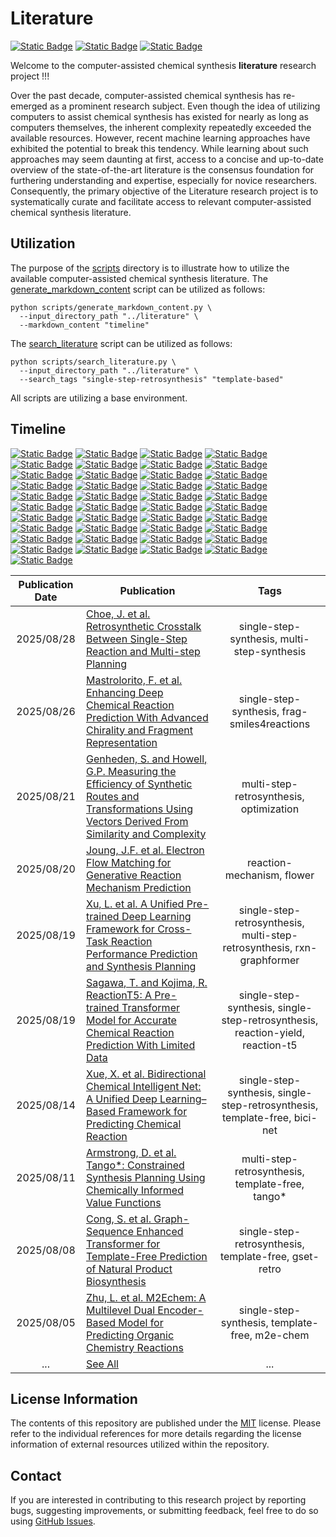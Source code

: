 # Literature
[![Static Badge](https://img.shields.io/badge/Institute%20of%20Science%20Tokyo-%231C3177?style=flat)](https://www.isct.ac.jp)
[![Static Badge](https://img.shields.io/badge/Elix%2C%20Inc.-%235EB6B3?style=flat)](https://www.elix-inc.com)
[![Static Badge](https://img.shields.io/badge/Faculty%20of%20Electrical%20Engineering%2C%20University%20of%20Sarajevo-%23275D91?style=flat)](https://www.etf.unsa.ba)

Welcome to the computer-assisted chemical synthesis **literature** research project !!!

Over the past decade, computer-assisted chemical synthesis has re-emerged as a prominent research subject.
Even though the idea of utilizing computers to assist chemical synthesis has existed for nearly as long as computers themselves, the inherent complexity repeatedly exceeded the available resources.
However, recent machine learning approaches have exhibited the potential to break this tendency.
While learning about such approaches may seem daunting at first, access to a concise and up-to-date overview of the state-of-the-art literature is the consensus foundation for furthering understanding and expertise, especially for novice researchers.
Consequently, the primary objective of the Literature research project is to systematically curate and facilitate access to relevant computer-assisted chemical synthesis literature.


## Utilization
The purpose of the [scripts](/scripts) directory is to illustrate how to utilize the available computer-assisted chemical synthesis literature.
The [generate_markdown_content](/scripts/generate_markdown_content.py) script can be utilized as follows:

```shell
python scripts/generate_markdown_content.py \
  --input_directory_path "../literature" \
  --markdown_content "timeline"
```

The [search_literature](/scripts/search_literature.py) script can be utilized as follows:

```shell
python scripts/search_literature.py \
  --input_directory_path "../literature" \
  --search_tags "single-step-retrosynthesis" "template-based"
```

All scripts are utilizing a base environment.


## Timeline
[![Static Badge](https://img.shields.io/badge/total-350-white)](#timeline)
[![Static Badge](https://img.shields.io/badge/1969-1-red)](#timeline)
[![Static Badge](https://img.shields.io/badge/1972-4-red)](#timeline)
[![Static Badge](https://img.shields.io/badge/1974-1-red)](#timeline)
[![Static Badge](https://img.shields.io/badge/1975-1-red)](#timeline)
[![Static Badge](https://img.shields.io/badge/1976-3-red)](#timeline)
[![Static Badge](https://img.shields.io/badge/1977-4-red)](#timeline)
[![Static Badge](https://img.shields.io/badge/1978-2-red)](#timeline)
[![Static Badge](https://img.shields.io/badge/1980-5-red)](#timeline)
[![Static Badge](https://img.shields.io/badge/1981-1-red)](#timeline)
[![Static Badge](https://img.shields.io/badge/1985-2-red)](#timeline)
[![Static Badge](https://img.shields.io/badge/1988-1-red)](#timeline)
[![Static Badge](https://img.shields.io/badge/1989-1-red)](#timeline)
[![Static Badge](https://img.shields.io/badge/1990-1-red)](#timeline)
[![Static Badge](https://img.shields.io/badge/1992-2-red)](#timeline)
[![Static Badge](https://img.shields.io/badge/1993-1-red)](#timeline)
[![Static Badge](https://img.shields.io/badge/1995-1-red)](#timeline)
[![Static Badge](https://img.shields.io/badge/1996-1-red)](#timeline)
[![Static Badge](https://img.shields.io/badge/1999-1-red)](#timeline)
[![Static Badge](https://img.shields.io/badge/2004-1-red)](#timeline)
[![Static Badge](https://img.shields.io/badge/2005-3-red)](#timeline)
[![Static Badge](https://img.shields.io/badge/2006-1-red)](#timeline)
[![Static Badge](https://img.shields.io/badge/2007-2-red)](#timeline)
[![Static Badge](https://img.shields.io/badge/2008-4-red)](#timeline)
[![Static Badge](https://img.shields.io/badge/2009-5-red)](#timeline)
[![Static Badge](https://img.shields.io/badge/2010-5-red)](#timeline)
[![Static Badge](https://img.shields.io/badge/2011-6-red)](#timeline)
[![Static Badge](https://img.shields.io/badge/2012-7-red)](#timeline)
[![Static Badge](https://img.shields.io/badge/2013-6-red)](#timeline)
[![Static Badge](https://img.shields.io/badge/2014-5-red)](#timeline)
[![Static Badge](https://img.shields.io/badge/2015-5-red)](#timeline)
[![Static Badge](https://img.shields.io/badge/2016-8-red)](#timeline)
[![Static Badge](https://img.shields.io/badge/2017-12-orange)](#timeline)
[![Static Badge](https://img.shields.io/badge/2018-15-orange)](#timeline)
[![Static Badge](https://img.shields.io/badge/2019-21-yellow)](#timeline)
[![Static Badge](https://img.shields.io/badge/2020-23-yellow)](#timeline)
[![Static Badge](https://img.shields.io/badge/2021-33-green)](#timeline)
[![Static Badge](https://img.shields.io/badge/2022-35-green)](#timeline)
[![Static Badge](https://img.shields.io/badge/2023-33-green)](#timeline)
[![Static Badge](https://img.shields.io/badge/2024-41-blue)](#timeline)
[![Static Badge](https://img.shields.io/badge/2025-46-blue)](#timeline)

| Publication Date | Publication                                                                                                                                                                                                  |                                      Tags                                      |
|:----------------:|--------------------------------------------------------------------------------------------------------------------------------------------------------------------------------------------------------------|:------------------------------------------------------------------------------:|
|    2025/08/28    | [Choe, J. et al. Retrosynthetic Crosstalk Between Single-Step Reaction and Multi-step Planning](literature/2025/20250828_choe_j_et_al.md)                                                                    |                  single-step-synthesis, multi-step-synthesis                   |
|    2025/08/26    | [Mastrolorito, F. et al. Enhancing Deep Chemical Reaction Prediction With Advanced Chirality and Fragment Representation](literature/2025/20250826_mastrolorito_f_et_al.md)                                  |                  single-step-synthesis, frag-smiles4reactions                  |
|    2025/08/21    | [Genheden, S. and Howell, G.P. Measuring the Efficiency of Synthetic Routes and Transformations Using Vectors Derived From Similarity and Complexity](literature/2025/20250821_genheden_s_and_howell_g_p.md) |                    multi-step-retrosynthesis, optimization                     |
|    2025/08/20    | [Joung, J.F. et al. Electron Flow Matching for Generative Reaction Mechanism Prediction](literature/2025/20250820_joung_j_f_et_al.md)                                                                        |                           reaction-mechanism, flower                           |
|    2025/08/19    | [Xu, L. et al. A Unified Pre-trained Deep Learning Framework for Cross-Task Reaction Performance Prediction and Synthesis Planning](literature/2025/20250819_xu_l_et_al.md)                                  |     single-step-retrosynthesis, multi-step-retrosynthesis, rxn-graphformer     |
|    2025/08/19    | [Sagawa, T. and Kojima, R. ReactionT5: A Pre-trained Transformer Model for Accurate Chemical Reaction Prediction With Limited Data](literature/2025/20250819_sagawa_t_and_kojima_r.md)                       | single-step-synthesis, single-step-retrosynthesis, reaction-yield, reaction-t5 |
|    2025/08/14    | [Xue, X. et al. Bidirectional Chemical Intelligent Net: A Unified Deep Learning–Based Framework for Predicting Chemical Reaction](literature/2025/20250814_xue_x_et_al.md)                                   |   single-step-synthesis, single-step-retrosynthesis, template-free, bici-net   |
|    2025/08/11    | [Armstrong, D. et al. Tango*: Constrained Synthesis Planning Using Chemically Informed Value Functions](literature/2025/20250811_armstrong_d_et_al.md)                                                       |                multi-step-retrosynthesis, template-free, tango*                |
|    2025/08/08    | [Cong, S. et al. Graph-Sequence Enhanced Transformer for Template-Free Prediction of Natural Product Biosynthesis](literature/2025/20250808_ceng_s_et_al.md)                                                 |             single-step-retrosynthesis, template-free, gset-retro              |
|    2025/08/05    | [Zhu, L. et al. M2Echem: A Multilevel Dual Encoder-Based Model for Predicting Organic Chemistry Reactions](literature/2025/20250805_zhu_l_et_al.md)                                                          |                 single-step-synthesis, template-free, m2e-chem                 |
|       ...        | [See All](/documentation/b_timeline.md)                                                                                                                                                                      |                                      ...                                       |


## License Information
The contents of this repository are published under the [MIT](/LICENSE) license.
Please refer to the individual references for more details regarding the license information of external resources utilized within the repository.


## Contact
If you are interested in contributing to this research project by reporting bugs, suggesting improvements, or submitting feedback, feel free to do so using [GitHub Issues](https://github.com/neo-chem-synth-wave/literature/issues).
